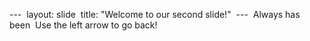 ---  layout: slide  title: "Welcome to our second slide!"  ---  Always has been  Use the left arrow to go back!
